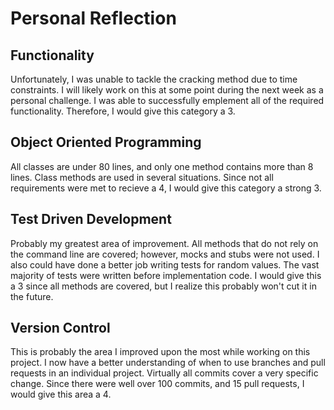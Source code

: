 # Personal Reflection 

## Functionality 
Unfortunately, I was unable to tackle the cracking method due to time constraints. I will likely work on this at some point during the next week as a personal challenge. I was able to successfully emplement all of the required functionality. Therefore, I would give this category a 3.

## Object Oriented Programming 
All classes are under 80 lines, and only one method contains more than 8 lines. Class methods are used in several situations. Since not all requirements were met to recieve a 4, I would give this category a strong 3.

## Test Driven Development 
Probably my greatest area of improvement. All methods that do not rely on the command line are covered; however, mocks and stubs were not used. I also could have done a better job writing tests for random values. The vast majority of tests were written before implementation code. I would give this a 3 since all methods are covered, but I realize this probably won't cut it in the future. 

## Version Control 
This is probably the area I improved upon the most while working on this project. I now have a better understanding of when to use branches and pull requests in an individual project. Virtually all commits cover a very specific change. Since there were well over 100 commits, and 15 pull requests, I would give this area a 4.
